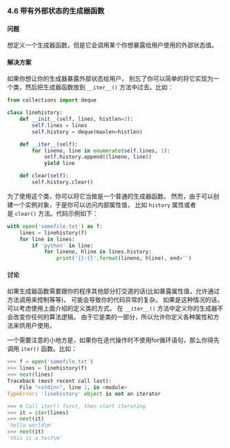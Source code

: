 ### 4.6 带有外部状态的生成器函数

#### 问题

想定义一个生成器函数，但是它会调用某个你想暴露给用户使用的外部状态值。

#### 解决方案

如果你想让你的生成器暴露外部状态给用户， 别忘了你可以简单的将它实现为一个类，然后把生成器函数放到 `__iter__()` 方法中过去。比如：

```python
from collections import deque

class linehistory:
    def __init__(self, lines, histlen=3):
        self.lines = lines
        self.history = deque(maxlen=histlen)

    def __iter__(self):
        for lineno, line in enumerate(self.lines, 1):
            self.history.append((lineno, line))
            yield line

    def clear(self):
        self.history.clear()
```

为了使用这个类，你可以将它当做是一个普通的生成器函数。 然而，由于可以创建一个实例对象，于是你可以访问内部属性值， 比如 `history` 属性或者是 `clear()` 方法。代码示例如下：

```python
with open('somefile.txt') as f:
    lines = linehistory(f)
    for line in lines:
        if 'python' in line:
            for lineno, hline in lines.history:
                print('{}:{}'.format(lineno, hline), end='')
```

#### 讨论

如果生成器函数需要跟你的程序其他部分打交道的话(比如暴露属性值，允许通过方法调用来控制等等)， 可能会导致你的代码异常的复杂。 如果是这种情况的话，可以考虑使用上面介绍的定义类的方式。 在 `__iter__()` 方法中定义你的生成器不会改变你任何的算法逻辑。 由于它是类的一部分，所以允许你定义各种属性和方法来供用户使用。

一个需要注意的小地方是，如果你在迭代操作时不使用for循环语句，那么你得先调用 `iter()` 函数。比如：

```python
>>> f = open('somefile.txt')
>>> lines = linehistory(f)
>>> next(lines)
Traceback (most recent call last):
    File "<stdin>", line 1, in <module>
TypeError: 'linehistory' object is not an iterator

>>> # Call iter() first, then start iterating
>>> it = iter(lines)
>>> next(it)
'hello world\n'
>>> next(it)
'this is a test\n'
```

